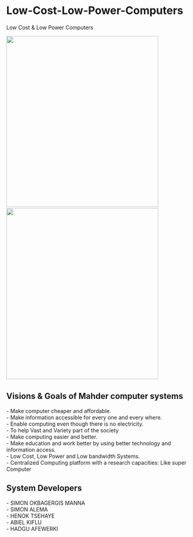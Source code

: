 # Low-Cost-Low-Power-Computers
Low Cost &amp; Low Power Computers

<p>
    
 <img src="https://user-images.githubusercontent.com/32343117/216510898-17f36f2f-696c-4b6f-bebf-8a6bca224c73.PNG" width=400 height=450 /> &nbsp; 
 <img src="https://user-images.githubusercontent.com/32343117/216510823-c045cb6e-f406-4bf5-9f94-a0d811c44425.PNG" width=400 height=450 /> &nbsp;    
</p>


<h2>Visions & Goals of Mahder computer systems</h2>
- Make computer cheaper and affordable. <br/>
- Make information accessible for every one and every where.<br/>
- Enable computing even though there is no electricity.<br/>
- To help Vast and Variety part of the society <br/>
- Make computing easier and better.<br/>
- Make education and work better by using better technology and information access.<br/>
- Low Cost, Low Power and Low bandwidth Systems.<br/>
- Centralized Computing platform with a research capacities: Like super Computer<br/>

<h2>System Developers</h2>
- SIMON OKBAGERGIS MANNA<br/>
- SIMON ALEMA<br/>
- HENOK TSEHAYE<br/>
- ABIEL KIFLU<br/>
- HADGU AFEWERKI<br/>

